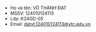 - Họ và tên: VÕ THÀNH ĐẠT
- MSSV: 124010124113
- Lớp: K24GD-05
- Email: datvt.124010124113@vtc.edu.vn
